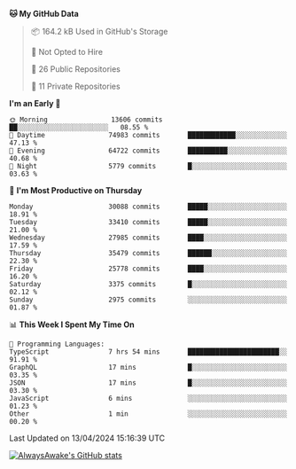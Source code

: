 <!--START_SECTION:waka-->
**🐱 My GitHub Data** 

> 📦 164.2 kB Used in GitHub's Storage 
 > 
> 🚫 Not Opted to Hire
 > 
> 📜 26 Public Repositories 
 > 
> 🔑 11 Private Repositories 
 > 
**I'm an Early 🐤** 

```text
🌞 Morning                13606 commits       ██░░░░░░░░░░░░░░░░░░░░░░░   08.55 % 
🌆 Daytime                74983 commits       ████████████░░░░░░░░░░░░░   47.13 % 
🌃 Evening                64722 commits       ██████████░░░░░░░░░░░░░░░   40.68 % 
🌙 Night                  5779 commits        █░░░░░░░░░░░░░░░░░░░░░░░░   03.63 % 
```
📅 **I'm Most Productive on Thursday** 

```text
Monday                   30088 commits       █████░░░░░░░░░░░░░░░░░░░░   18.91 % 
Tuesday                  33410 commits       █████░░░░░░░░░░░░░░░░░░░░   21.00 % 
Wednesday                27985 commits       ████░░░░░░░░░░░░░░░░░░░░░   17.59 % 
Thursday                 35479 commits       ██████░░░░░░░░░░░░░░░░░░░   22.30 % 
Friday                   25778 commits       ████░░░░░░░░░░░░░░░░░░░░░   16.20 % 
Saturday                 3375 commits        █░░░░░░░░░░░░░░░░░░░░░░░░   02.12 % 
Sunday                   2975 commits        ░░░░░░░░░░░░░░░░░░░░░░░░░   01.87 % 
```


📊 **This Week I Spent My Time On** 

```text
💬 Programming Languages: 
TypeScript               7 hrs 54 mins       ███████████████████████░░   91.91 % 
GraphQL                  17 mins             █░░░░░░░░░░░░░░░░░░░░░░░░   03.35 % 
JSON                     17 mins             █░░░░░░░░░░░░░░░░░░░░░░░░   03.30 % 
JavaScript               6 mins              ░░░░░░░░░░░░░░░░░░░░░░░░░   01.23 % 
Other                    1 min               ░░░░░░░░░░░░░░░░░░░░░░░░░   00.20 % 
```


 Last Updated on 13/04/2024 15:16:39 UTC
<!--END_SECTION:waka-->

[![AlwaysAwake's GitHub stats](https://github-readme-stats.vercel.app/api?username=AlwaysAwake&show_icons=true&theme=github_dark&count_private=true)](https://github.com/AlwaysAwake/AlwaysAwake)
